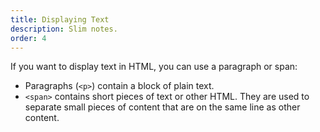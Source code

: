 ```yaml
---
title: Displaying Text
description: Slim notes.
order: 4
---
```


If you want to display text in HTML, you can use a paragraph or span:

* Paragraphs (`<p>`) contain a block of plain text.
*  `<span>` contains short pieces of text or other HTML. They are used to separate small pieces of content that are on the same line as other content.
